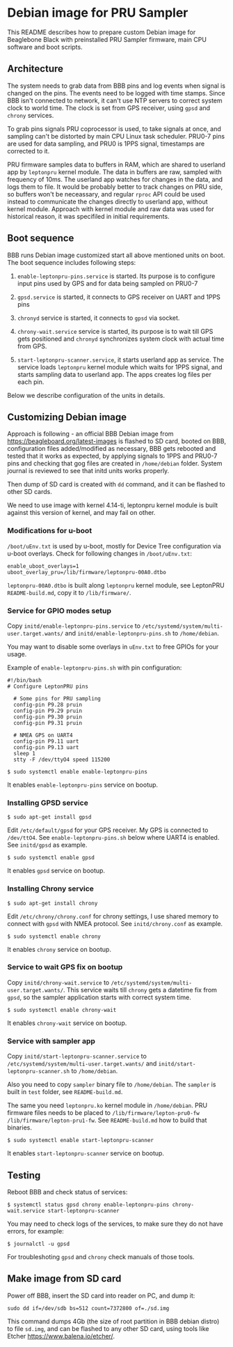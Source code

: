 # Debian image for PRU Sampler

This README describes how to prepare custom Debian image for Beaglebone Black with preinstalled PRU Sampler firmware, main CPU software and boot scripts.

## Architecture

The system needs to grab data from BBB pins and log events when signal is changed on the pins. The events need to be logged with time stamps. Since BBB isn't connected to network, it can't use NTP servers to correct system clock to world time. The clock is set from GPS receiver, using `gpsd` and `chrony` services.

To grab pins signals PRU coprocessor is used, to take signals at once, and sampling can't be distorted by main CPU Linux task scheduler. PRU0-7 pins are used for data sampling, and PRU0 is 1PPS signal, timestamps are corrected to it.

PRU firmware samples data to buffers in RAM, which are shared to userland app by `leptonpru` kernel module. The data in buffers are raw, sampled with frequency of 10ms. The userland app watches for changes in the data, and logs them to file. It would be probably better to track changes on PRU side, so buffers won't be neceassary, and regular `rproc` API could be used instead to communicate the changes directly to userland app, without kernel module. Approach with kernel module and raw data was used for historical reason, it was specifiled in initial requirements.

## Boot sequence

BBB runs Debian image customized start all above mentioned units on boot. The boot sequence includes following steps:

1. `enable-leptonpru-pins.service` is started. Its purpose is to configure input pins used by GPS and for data being sampled on PRU0-7

2. `gpsd.service` is started, it connects to GPS receiver on UART and 1PPS pins

3. `chronyd` service is started, it connects to `gpsd` via socket.

4. `chrony-wait.service` service is started, its purpose is to wait till GPS gets positioned and `chronyd` synchronizes system clock with actual time from GPS.

5. `start-leptonpru-scanner.service`, it starts userland app as service. The service loads `leptonpru` kernel module which waits for 1PPS signal, and starts sampling data to userland app. The apps creates log files per each pin.

Below we describe configuration of the units in details.

## Customizing Debian image

Approach is following - an official BBB Debian image from https://beagleboard.org/latest-images is flashed to SD card, booted on BBB, configuration files added/modified as necessary, BBB gets rebooted and tested that it works as expected, by applying signals to 1PPS and PRU0-7 pins and checking that gog files are created in `/home/debian` folder. System journal is reviewed to see that initd units works properly.

Then dump of SD card is created with `dd` command, and it can be flashed to other SD cards.

We need to use image with kernel 4.14-ti, leptonpru kernel module is built against this version of kernel, and may fail on other.

### Modifications for u-boot

`/boot/uEnv.txt` is used by u-boot, mostly for Device Tree configuration via u-boot overlays. Check for following changes in `/boot/uEnv.txt`:
```
enable_uboot_overlays=1
uboot_overlay_pru=/lib/firmware/leptonpru-00A0.dtbo
```
`leptonpru-00A0.dtbo` is built along `leptonpru` kernel module, see LeptonPRU `README-build.md`, copy it to `/lib/firmware/`.

### Service for GPIO modes setup

Copy `initd/enable-leptonpru-pins.service` to `/etc/systemd/system/multi-user.target.wants/` and `initd/enable-leptonpru-pins.sh` to `/home/debian`.

You may want to disable some overlays in `uEnv.txt` to free GPIOs for your usage.

Example of `enable-leptonpru-pins.sh` with pin configuration:
```
#!/bin/bash
# Configure LeptonPRU pins

  # Some pins for PRU sampling
  config-pin P9.28 pruin
  config-pin P9.29 pruin
  config-pin P9.30 pruin
  config-pin P9.31 pruin

  # NMEA GPS on UART4
  config-pin P9.11 uart
  config-pin P9.13 uart
  sleep 1
  stty -F /dev/ttyO4 speed 115200
```

```
$ sudo systemctl enable enable-leptonpru-pins
```

It enables `enable-leptonpru-pins` service on bootup.

### Installing GPSD service

```
$ sudo apt-get install gpsd
```

Edit `/etc/default/gpsd` for your GPS receiver. My GPS is connected to `/dev/ttO4`. See `enable-leptonpru-pins.sh` below where UART4 is enabled. See `initd/gpsd` as example.

```
$ sudo systemctl enable gpsd
```

It enables `gpsd` service on bootup.

### Installing Chrony service

```
$ sudo apt-get install chrony
```

Edit `/etc/chrony/chrony.conf` for chrony settings, I use shared memory to connect with `gpsd` with NMEA protocol. See `initd/chrony.conf` as example.

```
$ sudo systemctl enable chrony
```

It enables `chrony` service on bootup.

### Service to wait GPS fix on bootup

Copy `initd/chrony-wait.service` to `/etc/systemd/system/multi-user.target.wants/`. This service waits till `chrony` gets a datetime fix from `gpsd`, so the sampler application starts with correct system time.

```
$ sudo systemctl enable chrony-wait
```

It enables `chrony-wait` service on bootup.

### Service with sampler app

Copy `initd/start-leptonpru-scanner.service` to `/etc/systemd/system/multi-user.target.wants/` and `initd/start-leptonpru-scanner.sh` to `/home/debian`.

Also you need to copy `sampler` binary file to `/home/debian`. The `sampler` is built in `test` folder, see `README-build.md`.

The same you need `leptonpru.ko` kernel module in `/home/debian`. PRU firmware files needs to be placed to `/lib/firmware/lepton-pru0-fw`  `/lib/firmware/lepton-pru1-fw`. See `README-build.md` how to build that binaries.


```
$ sudo systemctl enable start-leptonpru-scanner
```

It enables `start-leptonpru-scanner` service on bootup.

## Testing

Reboot BBB and check status of services:

```
$ systemctl status gpsd chrony enable-leptonpru-pins chrony-wait.service start-leptonpru-scanner
```

You may need to check logs of the services, to make sure they do not have errors, for example:

```
$ journalctl -u gpsd
```

For troubleshoting `gpsd` and `chrony` check manuals of those tools.


## Make image from SD card

Power off BBB, insert the SD card into reader on PC, and dump it:

```
sudo dd if=/dev/sdb bs=512 count=7372800 of=./sd.img
```

This command dumps 4Gb (the size of root partition in BBB debian distro) to file `sd.img`, and can be flashed to any other SD card, using tools like Etcher https://www.balena.io/etcher/.


